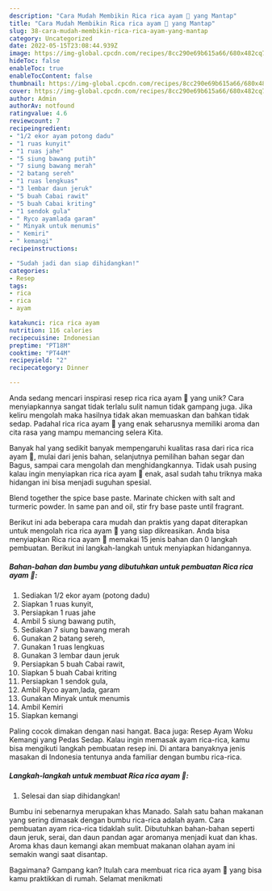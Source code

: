 ```yaml
---
description: "Cara Mudah Membikin Rica rica ayam 🐔 yang Mantap"
title: "Cara Mudah Membikin Rica rica ayam 🐔 yang Mantap"
slug: 38-cara-mudah-membikin-rica-rica-ayam-yang-mantap
category: Uncategorized
date: 2022-05-15T23:08:44.939Z
image: https://img-global.cpcdn.com/recipes/8cc290e69b615a66/680x482cq70/rica-rica-ayam-foto-resep-utama.jpg
hideToc: false
enableToc: true
enableTocContent: false
thumbnail: https://img-global.cpcdn.com/recipes/8cc290e69b615a66/680x482cq70/rica-rica-ayam-foto-resep-utama.jpg
cover: https://img-global.cpcdn.com/recipes/8cc290e69b615a66/680x482cq70/rica-rica-ayam-foto-resep-utama.jpg
author: Admin
authorAv: notfound
ratingvalue: 4.6
reviewcount: 7
recipeingredient:
- "1/2 ekor ayam potong dadu"
- "1 ruas kunyit"
- "1 ruas jahe"
- "5 siung bawang putih"
- "7 siung bawang merah"
- "2 batang sereh"
- "1 ruas lengkuas"
- "3 lembar daun jeruk"
- "5 buah Cabai rawit"
- "5 buah Cabai kriting"
- "1 sendok gula"
- " Ryco ayamlada garam"
- " Minyak untuk menumis"
- " Kemiri"
- " kemangi"
recipeinstructions:

- "Sudah jadi dan siap dihidangkan!"
categories:
- Resep
tags:
- rica
- rica
- ayam

katakunci: rica rica ayam 
nutrition: 116 calories
recipecuisine: Indonesian
preptime: "PT18M"
cooktime: "PT44M"
recipeyield: "2"
recipecategory: Dinner

---
```





Anda sedang mencari inspirasi resep rica rica ayam 🐔 yang unik? Cara menyiapkannya sangat tidak terlalu sulit namun tidak gampang juga. Jika keliru mengolah maka hasilnya tidak akan memuaskan dan bahkan tidak sedap. Padahal rica rica ayam 🐔 yang enak seharusnya memiliki aroma dan cita rasa yang mampu memancing selera Kita.





Banyak hal yang sedikit banyak mempengaruhi kualitas rasa dari rica rica ayam 🐔, mulai dari jenis bahan, selanjutnya pemilihan bahan segar dan Bagus, sampai cara mengolah dan menghidangkannya. Tidak usah pusing kalau ingin menyiapkan rica rica ayam 🐔 enak,      asal sudah tahu triknya maka hidangan ini bisa menjadi suguhan spesial.














Blend together the spice base paste. Marinate chicken with salt and turmeric powder. In same pan and oil, stir fry base paste until fragrant.






Berikut ini ada beberapa cara mudah dan praktis yang dapat diterapkan untuk mengolah rica rica ayam 🐔 yang siap dikreasikan. Anda bisa menyiapkan Rica rica ayam 🐔 memakai 15 jenis bahan dan 0 langkah pembuatan. Berikut ini langkah-langkah untuk menyiapkan hidangannya.

<!--inarticleads1-->

##### Bahan-bahan dan bumbu yang dibutuhkan untuk pembuatan Rica rica ayam 🐔:

1. Sediakan 1/2 ekor ayam (potong dadu)
1. Siapkan 1 ruas kunyit,
1. Persiapkan 1 ruas jahe
1. Ambil 5 siung bawang putih,
1. Sediakan 7 siung bawang merah
1. Gunakan 2 batang sereh,
1. Gunakan 1 ruas lengkuas
1. Gunakan 3 lembar daun jeruk
1. Persiapkan 5 buah Cabai rawit,
1. Siapkan 5 buah Cabai kriting
1. Persiapkan 1 sendok gula,
1. Ambil  Ryco ayam,lada, garam
1. Gunakan  Minyak untuk menumis
1. Ambil  Kemiri
1. Siapkan  kemangi


Paling cocok dimakan dengan nasi hangat. Baca juga: Resep Ayam Woku Kemangi yang Pedas Sedap. Kalau ingin memasak ayam rica-rica, kamu bisa mengikuti langkah pembuatan resep ini. Di antara banyaknya jenis masakan di Indonesia tentunya anda familiar dengan bumbu rica-rica. 

<!--inarticleads2-->

##### Langkah-langkah untuk membuat Rica rica ayam 🐔:


1. Selesai dan siap dihidangkan!

Bumbu ini sebenarnya merupakan khas Manado. Salah satu bahan makanan yang sering dimasak dengan bumbu rica-rica adalah ayam. Cara pembuatan ayam rica-rica tidaklah sulit. Dibutuhkan bahan-bahan seperti daun jeruk, serai, dan daun pandan agar aromanya menjadi kuat dan khas. Aroma khas daun kemangi akan membuat makanan olahan ayam ini semakin wangi saat disantap. 

Bagaimana? Gampang kan? Itulah cara membuat rica rica ayam 🐔 yang bisa kamu praktikkan di rumah. Selamat menikmati

